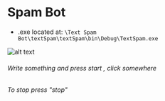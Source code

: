 # Spam Bot

- .exe located at: 
```\Text Spam Bot\textSpam\textSpam\bin\Debug\TextSpam.exe```

![alt text](https://i.imgur.com/szei3d6.png)



###### Write something and press start , click somewhere

###### To stop press "stop"


